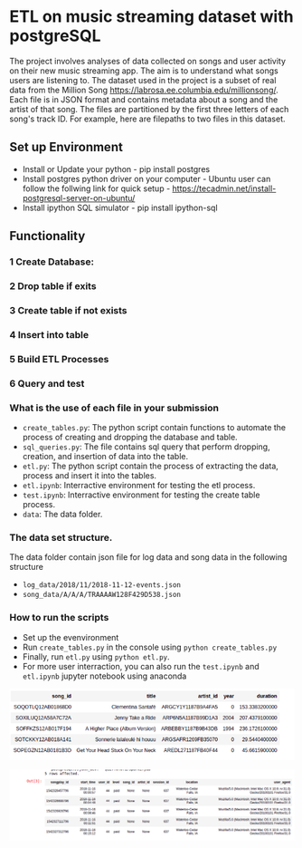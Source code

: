 # ETL on music streaming dataset with postgreSQL
The project involves analyses of data collected on songs and user activity on their new music streaming app. 
The aim is to understand what songs users are listening to. 
The dataset used in the project is a subset of real data from the Million Song  https://labrosa.ee.columbia.edu/millionsong/. 
Each file is in JSON format and contains metadata about a song and the artist of that song. 
The files are partitioned by the first three letters of each song's track ID. 
For example, here are filepaths to two files in this dataset.
## Set up Environment
*   Install or Update your python - pip install postgres
*   Install postgres python driver on your computer - Ubuntu user can follow the follwing link for quick setup - https://tecadmin.net/install-postgresql-server-on-ubuntu/
*   Install ipython SQL simulator - pip install ipython-sql

##  Functionality
### 1   Create Database: 
### 2   Drop table if exits
### 3   Create table if not exists
### 4   Insert into table
### 5   Build ETL Processes
### 6   Query and test


### What is the use of each file in your submission
*   `create_tables.py`: The python script contain functions to automate the process of creating and dropping the database and table.
*   `sql_queries.py`: The file contains sql query that perform dropping, creation, and insertion of data into the table. 
*   `etl.py`: The python script contain the process of extracting the data, process and insert it into the tables.
*   `etl.ipynb`: Interractive environment for testing the etl process.
*   `test.ipynb`: Interractive environment for testing the create table process.
*   `data`:  The data folder.

### The data set structure.
The data folder contain json file for log data and song data in the following structure
*   `log_data/2018/11/2018-11-12-events.json`
*   `song_data/A/A/A/TRAAAAW128F429D538.json`
### How to run the scripts
*   Set up the evenvironment
*   Run `create_tables.py` in the console using `python create_tables.py`
*   Finally, run `etl.py` using `python etl.py`.
*   For more user interraction, you can also run the `test.ipynb` and `etl.ipynb` jupyter notebook using anaconda


![alt text](https://github.com/JohnOMDev/data-engineering-projects/blob/main/etl-project-with-postgres/images/song_table.png?raw=true)


![alt text](https://github.com/JohnOMDev/data-engineering-projects/blob/main/etl-project-with-postgres/images/fact_table.png?raw=true)
